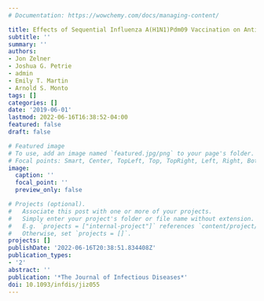 ```yaml
---
# Documentation: https://wowchemy.com/docs/managing-content/

title: Effects of Sequential Influenza A(H1N1)Pdm09 Vaccination on Antibody Waning
subtitle: ''
summary: ''
authors:
- Jon Zelner
- Joshua G. Petrie
- admin
- Emily T. Martin
- Arnold S. Monto
tags: []
categories: []
date: '2019-06-01'
lastmod: 2022-06-16T16:38:52-04:00
featured: false
draft: false

# Featured image
# To use, add an image named `featured.jpg/png` to your page's folder.
# Focal points: Smart, Center, TopLeft, Top, TopRight, Left, Right, BottomLeft, Bottom, BottomRight.
image:
  caption: ''
  focal_point: ''
  preview_only: false

# Projects (optional).
#   Associate this post with one or more of your projects.
#   Simply enter your project's folder or file name without extension.
#   E.g. `projects = ["internal-project"]` references `content/project/deep-learning/index.md`.
#   Otherwise, set `projects = []`.
projects: []
publishDate: '2022-06-16T20:38:51.834408Z'
publication_types:
- '2'
abstract: ''
publication: '*The Journal of Infectious Diseases*'
doi: 10.1093/infdis/jiz055
---
```


